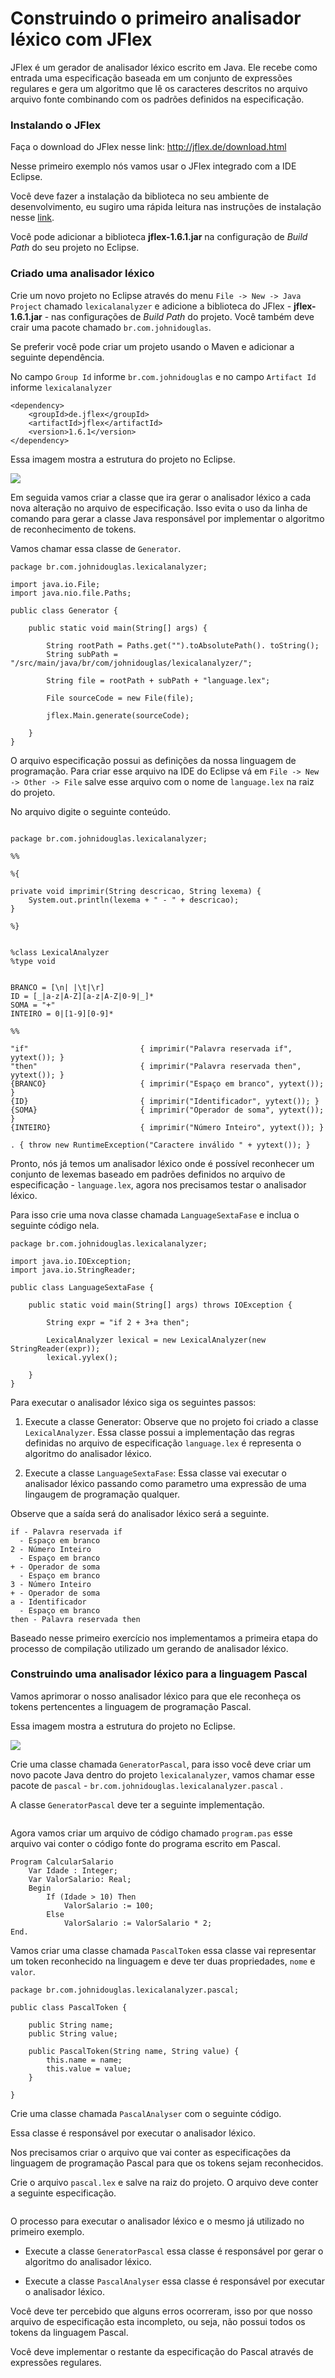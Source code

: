 Construindo o primeiro analisador léxico com JFlex
======

JFlex é um gerador de analisador léxico escrito em Java. Ele recebe como entrada uma especificação baseada em um conjunto de expressões regulares e gera um algoritmo que lê os caracteres descritos no arquivo arquivo fonte combinando com os padrões definidos na especificação.

### Instalando o JFlex

Faça o download do JFlex nesse link: http://jflex.de/download.html

Nesse primeiro exemplo nós vamos usar o JFlex integrado com a IDE Eclipse.

Você deve fazer a instalação da biblioteca no seu ambiente de desenvolvimento, eu sugiro uma rápida leitura nas instruções de instalação nesse [link](http://jflex.de/installing.html).

Você pode adicionar a biblioteca **jflex-1.6.1.jar** na configuração de *Build Path* do seu projeto no Eclipse.

### Criado uma analisador léxico

Crie um novo projeto no Eclipse através do menu `File -> New -> Java Project` chamado `lexicalanalyzer` e adicione a biblioteca do JFlex - **jflex-1.6.1.jar** - nas configurações de *Build Path* do projeto. Você também deve crair uma pacote chamado `br.com.johnidouglas`.

Se preferir você pode criar um projeto usando o Maven e adicionar a seguinte dependência.

No campo `Group Id` informe `br.com.johnidouglas` e no campo `Artifact Id` informe `lexicalanalyzer`

```
<dependency>
	<groupId>de.jflex</groupId>
	<artifactId>jflex</artifactId>
	<version>1.6.1</version>
</dependency>
```

Essa imagem mostra a estrutura do projeto no Eclipse.

![](../imagem/project-estrucutre-jflex.png)

Em seguida vamos criar a classe que ira gerar o analisador léxico a cada nova alteração no arquivo de especificação. Isso evita o uso da linha de comando para gerar a classe Java responsável por implementar o algoritmo de reconhecimento de tokens.

Vamos chamar essa classe de `Generator`.

```
package br.com.johnidouglas.lexicalanalyzer;

import java.io.File;
import java.nio.file.Paths;

public class Generator {

	public static void main(String[] args) {
		
		String rootPath = Paths.get("").toAbsolutePath(). toString();
		String subPath = "/src/main/java/br/com/johnidouglas/lexicalanalyzer/";
		
		String file = rootPath + subPath + "language.lex";
		
		File sourceCode = new File(file);
		
		jflex.Main.generate(sourceCode);
		
	}
}
```

O arquivo especificação possui as definições da nossa linguagem de programação. Para criar esse arquivo na IDE do Eclipse vá em `File -> New -> Other -> File` salve esse arquivo com o nome de `language.lex` na raiz do projeto.

No arquivo digite o seguinte conteúdo.

```

package br.com.johnidouglas.lexicalanalyzer;

%%

%{

private void imprimir(String descricao, String lexema) {
    System.out.println(lexema + " - " + descricao);
}

%}


%class LexicalAnalyzer
%type void


BRANCO = [\n| |\t|\r]
ID = [_|a-z|A-Z][a-z|A-Z|0-9|_]*
SOMA = "+"
INTEIRO = 0|[1-9][0-9]*

%%

"if"                         { imprimir("Palavra reservada if", yytext()); }
"then"                       { imprimir("Palavra reservada then", yytext()); }
{BRANCO}                     { imprimir("Espaço em branco", yytext()); }
{ID}                         { imprimir("Identificador", yytext()); }
{SOMA}						 { imprimir("Operador de soma", yytext()); }
{INTEIRO}					 { imprimir("Número Inteiro", yytext()); }

. { throw new RuntimeException("Caractere inválido " + yytext()); }
```

Pronto, nós já temos um analisador léxico onde é possível reconhecer um conjunto de lexemas baseado em padrões definidos no arquivo de especificação - `language.lex`, agora nos precisamos testar o analisador léxico. 

Para isso crie uma nova classe chamada `LanguageSextaFase` e inclua o seguinte código nela.

```
package br.com.johnidouglas.lexicalanalyzer;

import java.io.IOException;
import java.io.StringReader;

public class LanguageSextaFase {

	public static void main(String[] args) throws IOException {
		
		String expr = "if 2 + 3+a then";
		
		LexicalAnalyzer lexical = new LexicalAnalyzer(new StringReader(expr));
		lexical.yylex();
		
	}
}

```

Para executar o analisador léxico siga os seguintes passos:

1. Execute a classe Generator: Observe que no projeto foi criado a classe `LexicalAnalyzer`. Essa classe possui a implementação das regras definidas no arquivo de especificação `language.lex` é representa o algoritmo do analisador léxico.

2. Execute a classe `LanguageSextaFase`: Essa classe vai executar o analisador léxico passando como parametro uma expressão de uma lingaugem de programação qualquer.

Observe que a saída será do analisador léxico será a seguinte.

```
if - Palavra reservada if
  - Espaço em branco
2 - Número Inteiro
  - Espaço em branco
+ - Operador de soma
  - Espaço em branco
3 - Número Inteiro
+ - Operador de soma
a - Identificador
  - Espaço em branco
then - Palavra reservada then

```

Baseado nesse primeiro exercício nos implementamos a primeira etapa do processo de compilação utilizado um gerando de analisador léxico.

### Construindo uma analisador léxico para a linguagem Pascal

Vamos aprimorar o nosso analisador léxico para que ele reconheça os tokens pertencentes a linguagem de programação Pascal.

Essa imagem mostra a estrutura do projeto no Eclipse.

![](../imagem/project-estrucutre-jflex-pascal.png)

Crie uma classe chamada `GeneratorPascal`, para isso você deve criar um novo pacote Java dentro do projeto `lexicalanalyzer`, vamos chamar esse pacote de `pascal` - `br.com.johnidouglas.lexicalanalyzer.pascal` .

A classe `GeneratorPascal` deve ter a seguinte implementação.

```

```

Agora vamos criar um arquivo de código chamado `program.pas` esse arquivo vai conter o código fonte do programa escrito em Pascal.

```
Program CalcularSalario
	Var Idade : Integer; 
	Var ValorSalario: Real; 
	Begin 
		If (Idade > 10) Then 
			ValorSalario := 100; 
		Else 
			ValorSalario := ValorSalario * 2; 
End.
```

Vamos criar uma classe chamada `PascalToken` essa classe vai representar um token reconhecido na linguagem e deve ter duas propriedades, `nome` e `valor`.

```
package br.com.johnidouglas.lexicalanalyzer.pascal;

public class PascalToken {
	
	public String name;
	public String value;
	
	public PascalToken(String name, String value) {
		this.name = name;
		this.value = value;
	}

}

```

Crie uma classe chamada `PascalAnalyser` com o seguinte código.



Essa classe é responsável por executar o analisador léxico.

Nos precisamos criar o arquivo que vai conter as especificações da linguagem de programação Pascal para que os tokens sejam reconhecidos.

Crie o arquivo `pascal.lex` e salve na raiz do projeto. O arquivo deve conter a seguinte especificação.

```

```

O processo para executar o analisador léxico e o mesmo já utilizado no primeiro exemplo.

* Execute a classe `GeneratorPascal` essa classe é responsável por gerar o algoritmo do analisador léxico.

* Execute a classe `PascalAnalyser` essa classe é responsável por executar o analisador léxico.

Você deve ter percebido que alguns erros ocorreram, isso por que nosso arquivo de especificação esta incompleto, ou seja, não possui todos os tokens da linguagem Pascal.

Você deve implementar o restante da especificação do Pascal através de expressões regulares.